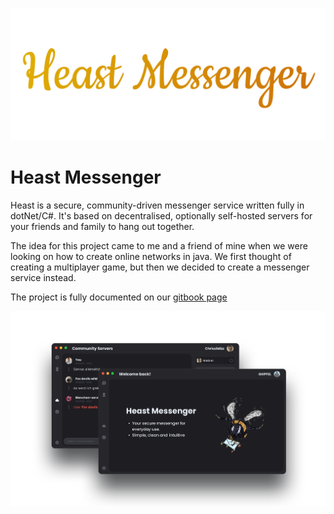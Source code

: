 ![Heast Messenger](heast-messenger/logo.png)

# Heast Messenger

Heast is a secure, community-driven messenger service written fully in dotNet/C#. 
It's based on decentralised, optionally self-hosted servers for your friends and family to hang out together.

The idea for this project came to me and a friend of mine when we were looking on how to create online networks in java.
We first thought of creating a multiplayer game, but then we decided to create a messenger service instead.

The project is fully documented on our [gitbook page](https://heast.gitbook.io/docs/)

![Screenshot](heast-messenger/screenshot.png)